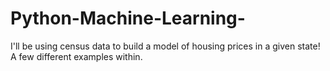# Python-Machine-Learning-
I'll be using census data to build a model of housing prices in a given state! A few different examples within. 
